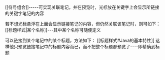 [[符号组合]]-----可实现关联笔记，并在预览时，光标放在关键字上会显示所链接的关键字笔记的内容

若不想光标悬浮在上面会显示链接笔记的内容，但仍然关联该笔记时，则可如下：
[[标题样式|某个名称]]---其中某个名称可随便定义

可以链接到某个笔记中的某个标题，方法如下：
[[标题样式#Java的基本特性]]
这样他只预览链接笔记中的标题内容而已，而不把整个标题都预览了----即精确到标题

